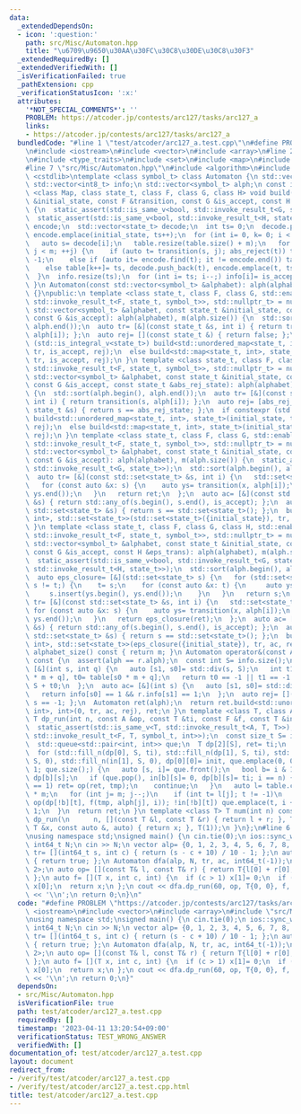```yaml
---
data:
  _extendedDependsOn:
  - icon: ':question:'
    path: src/Misc/Automaton.hpp
    title: "\u6709\u9650\u30AA\u30FC\u30C8\u30DE\u30C8\u30F3"
  _extendedRequiredBy: []
  _extendedVerifiedWith: []
  _isVerificationFailed: true
  _pathExtension: cpp
  _verificationStatusIcon: ':x:'
  attributes:
    '*NOT_SPECIAL_COMMENTS*': ''
    PROBLEM: https://atcoder.jp/contests/arc127/tasks/arc127_a
    links:
    - https://atcoder.jp/contests/arc127/tasks/arc127_a
  bundledCode: "#line 1 \"test/atcoder/arc127_a.test.cpp\"\n#define PROBLEM \"https://atcoder.jp/contests/arc127/tasks/arc127_a\"\
    \n#include <iostream>\n#include <vector>\n#include <array>\n#line 2 \"src/Misc/Automaton.hpp\"\
    \n#include <type_traits>\n#include <set>\n#include <map>\n#include <unordered_map>\n\
    #line 7 \"src/Misc/Automaton.hpp\"\n#include <algorithm>\n#include <queue>\n#include\
    \ <cstdlib>\ntemplate <class symbol_t> class Automaton {\n std::vector<int> table;\n\
    \ std::vector<int8_t> info;\n std::vector<symbol_t> alph;\n const int m;\n template\
    \ <class Map, class state_t, class F, class G, class H> void build(const state_t\
    \ &initial_state, const F &transition, const G &is_accept, const H &abs_reject)\
    \ {\n  static_assert(std::is_same_v<bool, std::invoke_result_t<G, state_t>>);\n\
    \  static_assert(std::is_same_v<bool, std::invoke_result_t<H, state_t>>);\n  Map\
    \ encode;\n  std::vector<state_t> decode;\n  int ts= 0;\n  decode.push_back(initial_state),\
    \ encode.emplace(initial_state, ts++);\n  for (int i= 0, k= 0; i < ts; ++i) {\n\
    \   auto s= decode[i];\n   table.resize(table.size() + m);\n   for (int j= 0;\
    \ j < m; ++j) {\n    if (auto t= transition(s, j); abs_reject(t)) table[k++]=\
    \ -1;\n    else if (auto it= encode.find(t); it != encode.end()) table[k++]= it->second;\n\
    \    else table[k++]= ts, decode.push_back(t), encode.emplace(t, ts++);\n   }\n\
    \  }\n  info.resize(ts);\n  for (int i= ts; i--;) info[i]= is_accept(decode[i]);\n\
    \ }\n Automaton(const std::vector<symbol_t> &alphabet): alph(alphabet), m(alph.size())\
    \ {}\npublic:\n template <class state_t, class F, class G, std::enable_if_t<std::is_same_v<state_t,\
    \ std::invoke_result_t<F, state_t, symbol_t>>, std::nullptr_t> = nullptr> Automaton(const\
    \ std::vector<symbol_t> &alphabet, const state_t &initial_state, const F &transition,\
    \ const G &is_accept): alph(alphabet), m(alph.size()) {\n  std::sort(alph.begin(),\
    \ alph.end());\n  auto tr= [&](const state_t &s, int i) { return transition(s,\
    \ alph[i]); };\n  auto rej= [](const state_t &) { return false; };\n  if constexpr\
    \ (std::is_integral_v<state_t>) build<std::unordered_map<state_t, int>, state_t>(initial_state,\
    \ tr, is_accept, rej);\n  else build<std::map<state_t, int>, state_t>(initial_state,\
    \ tr, is_accept, rej);\n }\n template <class state_t, class F, class G, std::enable_if_t<std::is_same_v<state_t,\
    \ std::invoke_result_t<F, state_t, symbol_t>>, std::nullptr_t> = nullptr> Automaton(const\
    \ std::vector<symbol_t> &alphabet, const state_t &initial_state, const F &transition,\
    \ const G &is_accept, const state_t &abs_rej_state): alph(alphabet), m(alph.size())\
    \ {\n  std::sort(alph.begin(), alph.end());\n  auto tr= [&](const state_t &s,\
    \ int i) { return transition(s, alph[i]); };\n  auto rej= [abs_rej_state](const\
    \ state_t &s) { return s == abs_rej_state; };\n  if constexpr (std::is_integral_v<state_t>)\
    \ build<std::unordered_map<state_t, int>, state_t>(initial_state, tr, is_accept,\
    \ rej);\n  else build<std::map<state_t, int>, state_t>(initial_state, tr, is_accept,\
    \ rej);\n }\n template <class state_t, class F, class G, std::enable_if_t<std::is_same_v<std::set<state_t>,\
    \ std::invoke_result_t<F, state_t, symbol_t>>, std::nullptr_t> = nullptr> Automaton(const\
    \ std::vector<symbol_t> &alphabet, const state_t &initial_state, const F &transition,\
    \ const G &is_accept): alph(alphabet), m(alph.size()) {\n  static_assert(std::is_same_v<bool,\
    \ std::invoke_result_t<G, state_t>>);\n  std::sort(alph.begin(), alph.end());\n\
    \  auto tr= [&](const std::set<state_t> &s, int i) {\n   std::set<state_t> ret;\n\
    \   for (const auto &x: s) {\n    auto ys= transition(x, alph[i]);\n    ret.insert(ys.begin(),\
    \ ys.end());\n   }\n   return ret;\n  };\n  auto ac= [&](const std::set<state_t>\
    \ &s) { return std::any_of(s.begin(), s.end(), is_accept); };\n  auto rej= [](const\
    \ std::set<state_t> &s) { return s == std::set<state_t>(); };\n  build<std::map<std::set<state_t>,\
    \ int>, std::set<state_t>>(std::set<state_t>({initial_state}), tr, ac, rej);\n\
    \ }\n template <class state_t, class F, class G, class H, std::enable_if_t<std::is_same_v<std::set<state_t>,\
    \ std::invoke_result_t<F, state_t, symbol_t>>, std::nullptr_t> = nullptr> Automaton(const\
    \ std::vector<symbol_t> &alphabet, const state_t &initial_state, const F &transition,\
    \ const G &is_accept, const H &eps_trans): alph(alphabet), m(alph.size()) {\n\
    \  static_assert(std::is_same_v<bool, std::invoke_result_t<G, state_t>>);\n  static_assert(std::is_same_v<std::set<state_t>,\
    \ std::invoke_result_t<H, state_t>>);\n  std::sort(alph.begin(), alph.end());\n\
    \  auto eps_closure= [&](std::set<state_t> s) {\n   for (std::set<state_t> t;\
    \ s != t;) {\n    t= s;\n    for (const auto &x: t) {\n     auto ys= eps_trans(x);\n\
    \     s.insert(ys.begin(), ys.end());\n    }\n   }\n   return s;\n  };\n  auto\
    \ tr= [&](const std::set<state_t> &s, int i) {\n   std::set<state_t> ret;\n  \
    \ for (const auto &x: s) {\n    auto ys= transition(x, alph[i]);\n    ret.insert(ys.begin(),\
    \ ys.end());\n   }\n   return eps_closure(ret);\n  };\n  auto ac= [&](const std::set<state_t>\
    \ &s) { return std::any_of(s.begin(), s.end(), is_accept); };\n  auto rej= [](const\
    \ std::set<state_t> &s) { return s == std::set<state_t>(); };\n  build<std::map<std::set<state_t>,\
    \ int>, std::set<state_t>>(eps_closure({initial_state}), tr, ac, rej);\n }\n size_t\
    \ alphabet_size() const { return m; }\n Automaton operator&(const Automaton &r)\
    \ const {\n  assert(alph == r.alph);\n  const int S= info.size();\n  auto tr=\
    \ [&](int s, int q) {\n   auto [s1, s0]= std::div(s, S);\n   int t1= r.table[s1\
    \ * m + q], t0= table[s0 * m + q];\n   return t0 == -1 || t1 == -1 ? -1 : t1 *\
    \ S + t0;\n  };\n  auto ac= [&](int s) {\n   auto [s1, s0]= std::div(s, S);\n\
    \   return info[s0] == 1 && r.info[s1] == 1;\n  };\n  auto rej= [](int s) { return\
    \ s == -1; };\n  Automaton ret(alph);\n  return ret.build<std::unordered_map<int,\
    \ int>, int>(0, tr, ac, rej), ret;\n }\n template <class T, class A, class F>\
    \ T dp_run(int n, const A &op, const T &ti, const F &f, const T &init) const {\n\
    \  static_assert(std::is_same_v<T, std::invoke_result_t<A, T, T>>);\n  static_assert(std::is_same_v<T,\
    \ std::invoke_result_t<F, T, symbol_t, int>>);\n  const size_t S= info.size();\n\
    \  std::queue<std::pair<int, int>> que;\n  T dp[2][S], ret= ti;\n  bool in[2][S];\n\
    \  for (std::fill_n(dp[0], S, ti), std::fill_n(dp[1], S, ti), std::fill_n(in[0],\
    \ S, 0), std::fill_n(in[1], S, 0), dp[0][0]= init, que.emplace(0, 0), in[0][0]=\
    \ 1; que.size();) {\n   auto [s, i]= que.front();\n   bool b= i & 1;\n   T tmp=\
    \ dp[b][s];\n   if (que.pop(), in[b][s]= 0, dp[b][s]= ti; i == n) {\n    if (info[s]\
    \ == 1) ret= op(ret, tmp);\n    continue;\n   }\n   auto l= table.cbegin() + s\
    \ * m;\n   for (int j= m; j--;)\n    if (int t= l[j]; t != -1)\n     if (dp[!b][t]=\
    \ op(dp[!b][t], f(tmp, alph[j], i)); !in[!b][t]) que.emplace(t, i + 1), in[!b][t]=\
    \ 1;\n  }\n  return ret;\n }\n template <class T> T num(int n) const {\n  return\
    \ dp_run(\n      n, [](const T &l, const T &r) { return l + r; }, T(), [](const\
    \ T &x, const auto &, auto) { return x; }, T(1));\n }\n};\n#line 6 \"test/atcoder/arc127_a.test.cpp\"\
    \nusing namespace std;\nsigned main() {\n cin.tie(0);\n ios::sync_with_stdio(false);\n\
    \ int64_t N;\n cin >> N;\n vector alp= {0, 1, 2, 3, 4, 5, 6, 7, 8, 9};\n auto\
    \ tr= [](int64_t s, int c) { return (s - c + 10) / 10 - 1; };\n auto ac= [](int64_t)\
    \ { return true; };\n Automaton dfa(alp, N, tr, ac, int64_t(-1));\n using T= array<int64_t,\
    \ 2>;\n auto op= [](const T& l, const T& r) { return T{l[0] + r[0], l[1] + r[1]};\
    \ };\n auto f= [](T x, int c, int) {\n  if (c > 1) x[1]= 0;\n  if (c == 1) x[1]+=\
    \ x[0];\n  return x;\n };\n cout << dfa.dp_run(60, op, T{0, 0}, f, T{1, 0})[1]\
    \ << '\\n';\n return 0;\n}\n"
  code: "#define PROBLEM \"https://atcoder.jp/contests/arc127/tasks/arc127_a\"\n#include\
    \ <iostream>\n#include <vector>\n#include <array>\n#include \"src/Misc/Automaton.hpp\"\
    \nusing namespace std;\nsigned main() {\n cin.tie(0);\n ios::sync_with_stdio(false);\n\
    \ int64_t N;\n cin >> N;\n vector alp= {0, 1, 2, 3, 4, 5, 6, 7, 8, 9};\n auto\
    \ tr= [](int64_t s, int c) { return (s - c + 10) / 10 - 1; };\n auto ac= [](int64_t)\
    \ { return true; };\n Automaton dfa(alp, N, tr, ac, int64_t(-1));\n using T= array<int64_t,\
    \ 2>;\n auto op= [](const T& l, const T& r) { return T{l[0] + r[0], l[1] + r[1]};\
    \ };\n auto f= [](T x, int c, int) {\n  if (c > 1) x[1]= 0;\n  if (c == 1) x[1]+=\
    \ x[0];\n  return x;\n };\n cout << dfa.dp_run(60, op, T{0, 0}, f, T{1, 0})[1]\
    \ << '\\n';\n return 0;\n}"
  dependsOn:
  - src/Misc/Automaton.hpp
  isVerificationFile: true
  path: test/atcoder/arc127_a.test.cpp
  requiredBy: []
  timestamp: '2023-04-11 13:20:54+09:00'
  verificationStatus: TEST_WRONG_ANSWER
  verifiedWith: []
documentation_of: test/atcoder/arc127_a.test.cpp
layout: document
redirect_from:
- /verify/test/atcoder/arc127_a.test.cpp
- /verify/test/atcoder/arc127_a.test.cpp.html
title: test/atcoder/arc127_a.test.cpp
---
```

